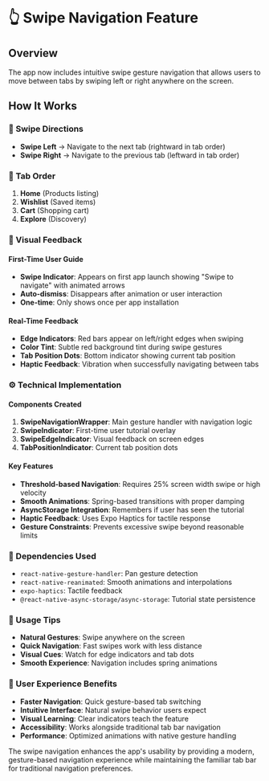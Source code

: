 # 👆 Swipe Navigation Feature

## Overview
The app now includes intuitive swipe gesture navigation that allows users to move between tabs by swiping left or right anywhere on the screen.

## How It Works

### 🎯 Swipe Directions
- **Swipe Left** → Navigate to the next tab (rightward in tab order)
- **Swipe Right** → Navigate to the previous tab (leftward in tab order)

### 📱 Tab Order
1. **Home** (Products listing)
2. **Wishlist** (Saved items)
3. **Cart** (Shopping cart)
4. **Explore** (Discovery)

### 🎨 Visual Feedback

#### First-Time User Guide
- **Swipe Indicator**: Appears on first app launch showing "Swipe to navigate" with animated arrows
- **Auto-dismiss**: Disappears after animation or user interaction
- **One-time**: Only shows once per app installation

#### Real-Time Feedback
- **Edge Indicators**: Red bars appear on left/right edges when swiping
- **Color Tint**: Subtle red background tint during swipe gestures
- **Tab Position Dots**: Bottom indicator showing current tab position
- **Haptic Feedback**: Vibration when successfully navigating between tabs

### ⚙️ Technical Implementation

#### Components Created
1. **SwipeNavigationWrapper**: Main gesture handler with navigation logic
2. **SwipeIndicator**: First-time user tutorial overlay
3. **SwipeEdgeIndicator**: Visual feedback on screen edges
4. **TabPositionIndicator**: Current tab position dots

#### Key Features
- **Threshold-based Navigation**: Requires 25% screen width swipe or high velocity
- **Smooth Animations**: Spring-based transitions with proper damping
- **AsyncStorage Integration**: Remembers if user has seen the tutorial
- **Haptic Feedback**: Uses Expo Haptics for tactile response
- **Gesture Constraints**: Prevents excessive swipe beyond reasonable limits

### 🔧 Dependencies Used
- `react-native-gesture-handler`: Pan gesture detection
- `react-native-reanimated`: Smooth animations and interpolations
- `expo-haptics`: Tactile feedback
- `@react-native-async-storage/async-storage`: Tutorial state persistence

### 🚀 Usage Tips
- **Natural Gestures**: Swipe anywhere on the screen
- **Quick Navigation**: Fast swipes work with less distance
- **Visual Cues**: Watch for edge indicators and tab dots
- **Smooth Experience**: Navigation includes spring animations

### 🎯 User Experience Benefits
- **Faster Navigation**: Quick gesture-based tab switching
- **Intuitive Interface**: Natural swipe behavior users expect
- **Visual Learning**: Clear indicators teach the feature
- **Accessibility**: Works alongside traditional tab bar navigation
- **Performance**: Optimized animations with native gesture handling

The swipe navigation enhances the app's usability by providing a modern, gesture-based navigation experience while maintaining the familiar tab bar for traditional navigation preferences.
